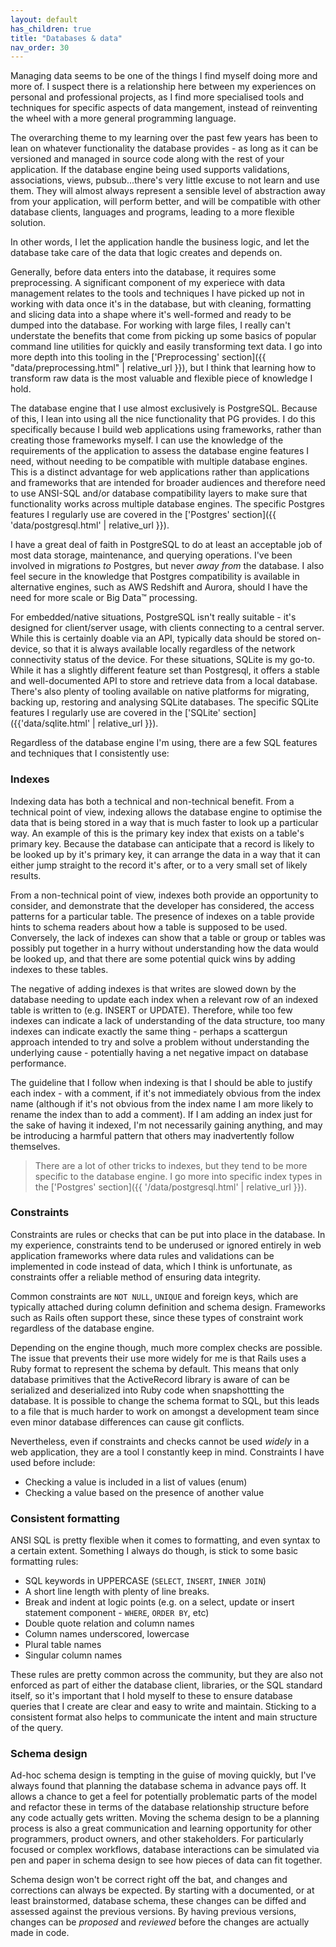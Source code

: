 ```yaml
---
layout: default
has_children: true
title: "Databases & data"
nav_order: 30
---
```


Managing data seems to be one of the things I find myself doing more and more
of. I suspect there is a relationship here between my experiences on personal
and professional projects, as I find more specialised tools and techniques for
specific aspects of data mangement, instead of reinventing the wheel with a more
general programming language. 

The overarching theme to my learning over the past few years has been to lean on
whatever functionality the database provides - as long as it can be versioned
and managed in source code along with the rest of your application. If the
database engine being used supports validations, associations, views,
pubsub...there's very little excuse to not learn and use them. They will almost
always represent a sensible level of abstraction away from your application,
will perform better, and will be compatible with other database clients,
languages and programs, leading to a more flexible solution.

In other words, I let the application handle the business logic, and let the
database take care of the data that logic creates and depends on. 

Generally, before data enters into the database, it requires some preprocessing.
A significant component of my experiece with data management relates to the
tools and techniques I have picked up not in working with data once it's in the
database, but with cleaning, formatting and slicing data into a shape where it's
well-formed and ready to be dumped into the database. For working with large
files, I really can't understate the benefits that come from picking up some
basics of popular command line utilities for quickly and easily transforming
text data. I go into more depth into this tooling in the ['Preprocessing'
section]({{ "data/preprocessing.html" | relative_url }}), but I think that
learning how to transform raw data is the most valuable and flexible piece of
knowledge I hold.

The database engine that I use almost exclusively is PostgreSQL. Because of
this, I lean into using all the nice functionality that PG provides. I do this
specifically because I build web applications using frameworks, rather than
creating those frameworks myself. I can use the knowledge of the requirements of
the application to assess the database engine features I need, without needing
to be compatible with multiple database engines. This is a distinct advantage
for web applications rather than applications and frameworks that are intended
for broader audiences and therefore need to use ANSI-SQL and/or database
compatibility layers to make sure that functionality works across multiple
database engines. The specific Postgres features I regularly use are covered in
the ['Postgres' section]({{ 'data/postgresql.html' | relative_url }}).

I have a great deal of faith in PostgreSQL to do at least an acceptable job of
most data storage, maintenance, and querying operations. I've been involved in
migrations _to_ Postgres, but never _away from_ the database. I also feel secure
in the knowledge that Postgres compatibility is available in alternative
engines, such as AWS Redshift and Aurora, should I have the need for more scale
or Big Data™ processing. 

For embedded/native situations, PostgreSQL isn't really suitable - it's designed
for client/server usage, with clients connecting to a central server. While this
is certainly doable via an API, typically data should be stored on-device, so
that it is always available locally regardless of the network connectivity
status of the device. For these situations, SQLite is my go-to. While it has a
slightly different feature set than Postgresql, it offers a stable and
well-documented API to store and retrieve data from a local database. There's
also plenty of tooling available on native platforms for migrating, backing up,
restoring and analysing SQLite databases. The specific SQLite features I
regularly use are covered in the ['SQLite' section]({{'data/sqlite.html' |
relative_url }}).

Regardless of the database engine I'm using, there are a few SQL features and
techniques that I consistently use:

### Indexes

Indexing data has both a technical and non-technical benefit. From a technical
point of view, indexing allows the database engine to optimise the data that is
being stored in a way that is much faster to look up a particular way. An
example of this is the primary key index that exists on a table's primary key.
Because the database can anticipate that a record is likely to be looked up by
it's primary key, it can arrange the data in a way that it can either jump
straight to the record it's after, or to a very small set of likely results. 

From a non-technical point of view, indexes both provide an opportunity to
consider, and demonstrate that the developer has considered, the access patterns
for a particular table. The presence of indexes on a table provide hints to
schema readers about how a table is supposed to be used. Conversely, the lack of
indexes can show that a table or group or tables was possibly put together in a
hurry without understanding how the data would be looked up, and that there are
some potential quick wins by adding indexes to these tables.

The negative of adding indexes is that writes are slowed down by the database
needing to update each index when a relevant row of an indexed table is written
to (e.g. INSERT or UPDATE). Therefore, while too few indexes can indicate a lack
of understanding of the data structure, too many indexes can indicate exactly
the same thing - perhaps a scattergun approach intended to try and solve a
problem without understanding the underlying cause - potentially having a net
negative impact on database performance.

The guideline that I follow when indexing is that I should be able to justify
each index - with a comment, if it's not immediately obvious from the index name
(although if it's not obvious from the index name I am more likely to rename the
index than to add a comment). If I am adding an index just for the sake of
having it indexed, I'm not necessarily gaining anything, and may be introducing
a harmful pattern that others may inadvertently follow themselves.

> There are a lot of other tricks to indexes, but they tend to be more specific
> to the database engine. I go more into specific index types in the ['Postgres'
> section]({{ '/data/postgresql.html' | relative_url }}).

### Constraints

Constraints are rules or checks that can be put into place in the database. In
my experience, constraints tend to be underused or ignored entirely in web
application frameworks where data rules and validations can be implemented in
code instead of data, which I think is unfortunate, as constraints offer a
reliable method of ensuring data integrity. 

Common constraints are `NOT NULL`, `UNIQUE` and foreign keys, which are
typically attached during column definition and schema design. Frameworks such
as Rails often support these, since these types of constraint work regardless of
the database engine.

Depending on the engine though, much more complex checks are possible. The issue
that prevents their use more widely for me is that Rails uses a Ruby format to
represent the schema by default. This means that only database primitives that
the ActiveRecord library is aware of can be serialized and deserialized into
Ruby code when snapshottting the database. It is possible to change the schema
format to SQL, but this leads to a file that is much harder to work on amongst a
development team since even minor database differences can cause git conflicts. 

Nevertheless, even if constraints and checks cannot be used _widely_ in a web
application, they are a tool I constantly keep in mind. Constraints I have used
before include:

* Checking a value is included in a list of values (enum)
* Checking a value based on the presence of another value

### Consistent formatting

ANSI SQL is pretty flexible when it comes to formatting, and even syntax to a
certain extent. Something I always do though, is stick to some basic formatting
rules:

* SQL keywords in UPPERCASE (`SELECT`, `INSERT`, `INNER JOIN`)
* A short line length with plenty of line breaks.
* Break and indent at logic points (e.g. on a select, update or insert statement
  component - `WHERE`, `ORDER BY`, etc)
* Double quote relation and column names
* Column names underscored, lowercase
* Plural table names
* Singular column names

These rules are pretty common across the community, but they are also not
enforced as part of either the database client, libraries, or the SQL standard
itself, so it's important that I hold myself to these to ensure database queries
that I create are clear and easy to write and maintain. Sticking to a consistent
format also helps to communicate the intent and main structure of the query.

### Schema design

Ad-hoc schema design is tempting in the guise of moving quickly, but I've always
found that planning the database schema in advance pays off. It allows a chance
to get a feel for potentially problematic parts of the model and refactor these
in terms of the database relationship structure before any code actually gets
written. Moving the schema design to be a planning process is also a great
communication and learning opportunity for other programmers, product owners,
and other stakeholders. For particularly focused or complex workflows, database
interactions can be simulated via pen and paper in schema design to see how
pieces of data can fit together.

Schema design won't be correct right off the bat, and changes and corrections
can always be expected. By starting with a documented, or at least brainstormed,
database schema, these changes can be diffed and assessed against the previous
versions. By having previous versions, changes can be _proposed_ and _reviewed_
before the changes are actually made in code. 